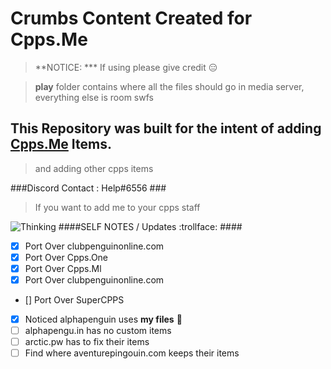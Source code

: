 # Crumbs Content Created for Cpps.Me
> **NOTICE: *** If using please give credit :expressionless:

> **play** folder contains where all the files should go in media server,
everything else is room swfs


## This Repository was built for the intent of adding [Cpps.Me](http://www.cpps.me/) Items.
>and adding other cpps items

###Discord Contact : Help#6556 ###
>If you want to add me to your cpps staff


![Thinking](https://media.giphy.com/media/a5viI92PAF89q/giphy.gif)
####SELF NOTES / Updates :trollface: ####
- [x] Port Over clubpenguinonline.com
- [x] Port Over Cpps.One
- [x] Port Over Cpps.Ml
- [x] Port Over clubpenguinonline.com
- [] Port Over SuperCPPS

- [x] Noticed alphapenguin uses **my files** :hear_no_evil:
- [ ] alphapengu.in has no custom items
- [ ] arctic.pw has to fix their items
- [ ] Find where aventurepingouin.com keeps their items